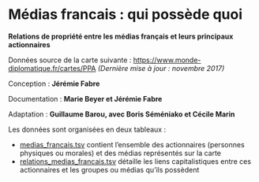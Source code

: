 # Médias francais : qui possède quoi
**Relations de propriété entre les médias français et leurs principaux actionnaires**

Données source de la carte suivante : https://www.monde-diplomatique.fr/cartes/PPA *(Dernière mise à jour : novembre 2017)*

Conception : **Jérémie Fabre**

Documentation : **Marie Beyer et Jérémie Fabre**

Adaptation : **Guillaume Barou, avec Boris Séméniako et Cécile Marin**


Les données sont organisées en deux tableaux :
- [medias_francais.tsv](https://github.com/mdiplo/Medias_francais/blob/master/medias_francais.tsv) contient l’ensemble des actionnaires (personnes physiques ou morales) et des médias représentés sur la carte
- [relations_medias_francais.tsv](https://github.com/mdiplo/Medias_francais/blob/master/relations_medias_francais.tsv) détaille les liens capitalistiques entre ces actionnaires et les groupes ou médias qu’ils possèdent
